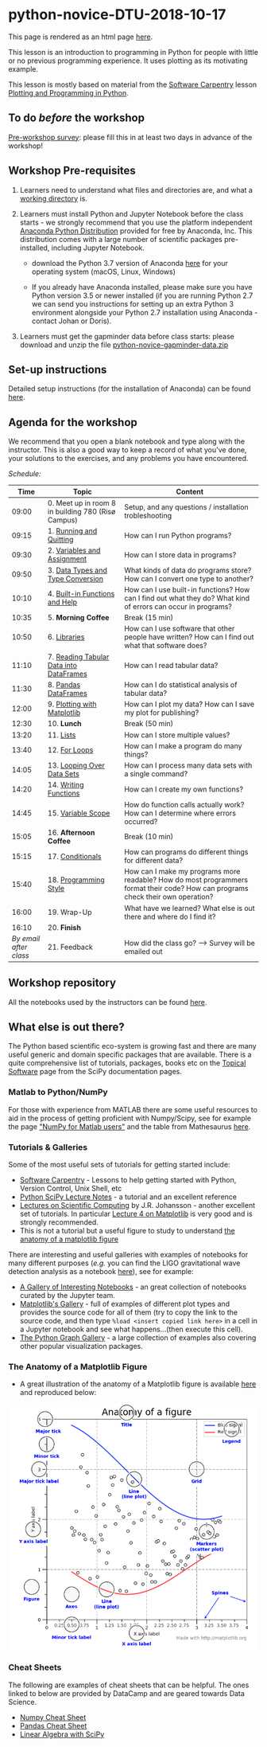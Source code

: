 # python-novice-DTU-2018-10-17

This page is rendered as an html page [here](https://hjelmj.github.io/python-novice-DTU-2018-10-17/).

This lesson is an introduction to programming in Python for people with little or no previous programming experience. It uses plotting as its motivating example.
 
This lesson is mostly based on material from the [Software Carpentry](https://software-carpentry.org/) lesson [Plotting and Programming in Python](https://swcarpentry.github.io/python-novice-gapminder/).


## To do *before* the workshop
[Pre-workshop survey](https://docs.google.com/forms/d/e/1FAIpQLSdh6y849ImfnA3RLCHRmPiLBFM1-ju4DtZfG7TPKc2g2dXmIA/viewform): please fill this in at least two days in advance of the workshop!


## Workshop Pre-requisites

1. Learners need to understand what files and directories are, and what a [working directory](https://en.wikipedia.org/wiki/Working_directory) is.

2. Learners must install Python and Jupyter Notebook before the class starts - we strongly recommend that you use the platform independent [Anaconda Python Distribution](https://www.anaconda.com/distribution/) provided for free by Anaconda, Inc. This distribution comes with a large number of scientific packages pre-installed, including Jupyter Notebook.

    * download the Python 3.7 version of Anaconda [here](https://www.anaconda.com/download/) for your operating system (macOS, Linux, Windows)

    * If you already have Anaconda installed, please make sure you have Python version 3.5 or newer installed (if you are running Python 2.7 we can send you instructions for setting up an extra Python 3 environment alongside your Python 2.7 installation using Anaconda - contact Johan or Doris).

3. Learners must get the gapminder data before class starts: please download and unzip the file [python-novice-gapminder-data.zip](https://files.dtu.dk/u/4iVV-a8lVf_wJVX4/python-novice-gapminder-data.zip?l)


## Set-up instructions 

Detailed setup instructions (for the installation of Anaconda) can be found [here](https://swcarpentry.github.io/python-novice-gapminder/setup/).


## Agenda for the workshop
We recommend that you open a blank notebook and type along with the instructor. 
This is also a good way to keep a record of what you've done, your solutions to the exercises, and any problems you have encountered.

*Schedule:*

| Time | Topic | Content |
|-------------------------------------------------|--------------------------------------------------------------------------------------------------------------------------------|------------------------------------------------------------------------------------------------------------------------------------|
| 09:00 | 0. Meet up in room 8 in building 780 (Risø Campus)	 | Setup, and any questions / installation trobleshooting |
| 09:15 | 1. [Running and Quitting](https://swcarpentry.github.io/python-novice-gapminder/01-run-quit/index.html)	 | How can I run Python programs? |
| 09:30 | 2. [Variables and Assignment](https://swcarpentry.github.io/python-novice-gapminder/02-variables/index.html) | How can I store data in programs? |
| 09:50 | 3. [Data Types and Type Conversion](https://swcarpentry.github.io/python-novice-gapminder/03-types-conversion/index.html)	 | What kinds of data do programs store?   How can I convert one type to another? |
| 10:10 | 4. [Built-in Functions and Help](https://swcarpentry.github.io/python-novice-gapminder/04-built-in/index.html) | How can I use built-in functions?   How can I find out what they do?   What kind of errors can occur in programs? |
| 10:35 | 5. **Morning Coffee**	 | Break (15 min) |
| 10:50 | 6. [Libraries](https://swcarpentry.github.io/python-novice-gapminder/06-libraries/index.html) | How can I use software that other people have written?   How can I find out what that software does? |
| 11:10 | 7. [Reading Tabular Data into DataFrames](https://swcarpentry.github.io/python-novice-gapminder/07-reading-tabular/index.html) | How can I read tabular data? |
| 11:30 | 8. [Pandas DataFrames](https://swcarpentry.github.io/python-novice-gapminder/08-data-frames/index.html) | How can I do statistical analysis of tabular data? |
| 12:00 | 9. [Plotting with Matplotlib](https://swcarpentry.github.io/python-novice-gapminder/09-plotting/index.html) | How can I plot my data?   How can I save my plot for publishing? |
| 12:30 | 10. **Lunch**	 | Break (50 min) |
| 13:20 | 11. [Lists](https://swcarpentry.github.io/python-novice-gapminder/11-lists/index.html) | How can I store multiple values? |
| 13:40 | 12. [For Loops](https://swcarpentry.github.io/python-novice-gapminder/12-for-loops/index.html)	 | How can I make a program do many things? |
| 14:05 | 13. [Looping Over Data Sets](https://swcarpentry.github.io/python-novice-gapminder/13-looping-data-sets/index.html)		  | How can I process many data sets with a single command? |
| 14:20 | 14. [Writing Functions](https://swcarpentry.github.io/python-novice-gapminder/14-writing-functions/index.html) | How can I create my own functions? |
| 14:45 | 15. [Variable Scope](https://swcarpentry.github.io/python-novice-gapminder/15-scope/index.html)	 | How do function calls actually work? How can I determine where errors occurred? |
| 15:05 | 16. **Afternoon Coffee** | Break (10 min) |
| 15:15 | 17. [Conditionals](https://swcarpentry.github.io/python-novice-gapminder/17-conditionals/index.html)	 | How can programs do different things for different data? |
| 15:40 | 18. [Programming Style](https://swcarpentry.github.io/python-novice-gapminder/18-style/index.html)	 | How can I make my programs more readable?   How do most programmers format their code? How can programs check their own operation? |
| 16:00 | 19. Wrap-Up	 | What have we learned?   What else is out there and where do I find it? |
| 16:10 | 20. **Finish** |  |
| *By email after class* | 21. Feedback | How did the class go? --> Survey will be emailed out |

 
## Workshop repository

All the notebooks used by the instructors can be found [here](https://github.com/hjelmj/python-novice-DTU-2018-10-17).

## What else is out there?

The Python based scientific eco-system is growing fast and there are many useful generic and domain specific packages that are available. There is a quite comprehensive list of tutorials, packages, books etc on the [Topical Software](https://www.scipy.org/topical-software.html) page from the SciPy documentation pages.

### Matlab to Python/NumPy

For those with experience from MATLAB there are some useful resources to aid in the process of getting proficient with Numpy/Scipy, see for example the page ["NumPy for Matlab users"](https://docs.scipy.org/doc/numpy-1.15.0/user/numpy-for-matlab-users.html) and the table from Mathesaurus [here](http://mathesaurus.sourceforge.net/matlab-numpy.html).

### Tutorials & Galleries

Some of the most useful sets of tutorials for getting started include:

* [Software Carpentry]() - Lessons to help getting started with Python, Version Control, Unix Shell, etc
* [Python SciPy Lecture Notes](https://www.scipy-lectures.org/) - a tutorial and an excellent reference
* [Lectures on Scientific Computing](https://github.com/jrjohansson/scientific-python-lectures) by J.R. Johansson - another excellent set of tutorials. In particular [Lecture 4 on Matplotlib](https://nbviewer.jupyter.org/github/jrjohansson/scientific-python-lectures/tree/master/Lecture-4-Matplotlib.ipynb) is very good and is strongly recommended.
* This is not a tutorial but a useful figure to study to understand [the anatomy of a matplotlib figure]()

There are interesting and useful galleries with examples of notebooks for many different purposes (*e.g.* you can find the LIGO gravitational wave detection analysis as a notebook [here]()), see for example:

* [A Gallery of Interesting Notebooks](https://github.com/jupyter/jupyter/wiki/A-gallery-of-interesting-Jupyter-Notebooks) - an great collection of notebooks curated by the Jupyter team.
* [Matplotlib's Gallery](https://matplotlib.org/gallery/index.html) - full of examples of different plot types and provides the source code for all of them (try to copy the link to the source code, and then type `%load <insert copied link here>` in a cell in a Jupyter notebook and see what happens...(then execute this cell).
* [The Python Graph Gallery](https://python-graph-gallery.com/) -  a large collection of examples also covering other popular visualization packages.

### The Anatomy of a Matplotlib Figure

* A great illustration of the anatomy of a Matplotlib figure is available [here](https://matplotlib.org/examples/showcase/anatomy.html) and reproduced below:
<img src="img/anatomy_of_matplotlib_figure.png" style="height: 750px, text-align: center">

### Cheat Sheets

The following are examples of cheat sheets that can be helpful. The ones linked to below are provided by DataCamp and are geared towards Data Science.

* [Numpy Cheat Sheet ](https://s3.amazonaws.com/assets.datacamp.com/blog_assets/Numpy_Python_Cheat_Sheet.pdf)
* [Pandas Cheat Sheet](https://s3.amazonaws.com/assets.datacamp.com/blog_assets/PandasPythonForDataScience.pdf)
* [Linear Algebra with SciPy](https://s3.amazonaws.com/assets.datacamp.com/blog_assets/Python_SciPy_Cheat_Sheet_Linear_Algebra.pdf)

